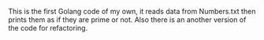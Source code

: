 This is the first Golang code of my own, it reads data from Numbers.txt then prints them as if they are prime or not. Also there is an another version of the code for refactoring.
